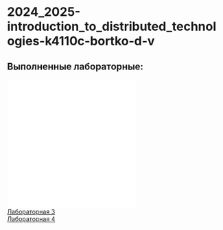 # 2024_2025-introduction_to_distributed_technologies-k4110c-bortko-d-v

## Выполненные лабораторные:  
  
![Лабораторная 1](./lab1/lab1_report.md)  
![Лабораторная 2](./lab2/lab2_report.md)  
[Лабораторная 3](./lab3/lab3_report.md)  
[Лабораторная 4](./lab4/lab4_report.md)  
